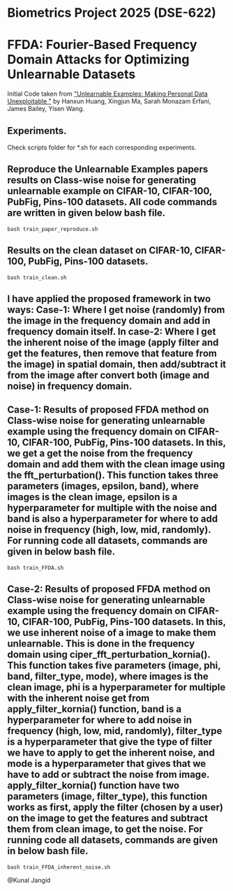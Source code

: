 
# Biometrics Project 2025 (DSE-622)


# FFDA: Fourier-Based Frequency Domain Attacks for Optimizing Unlearnable Datasets 


Initial Code taken from ["Unlearnable Examples: Making Personal Data Unexploitable "](https://openreview.net/forum?id=iAmZUo0DxC0) by Hanxun Huang, Xingjun Ma, Sarah Monazam Erfani, James Bailey, Yisen Wang.


## Experiments.
Check scripts folder for *.sh for each corresponding experiments.


## Reproduce the Unlearnable Examples papers results on Class-wise noise for generating unlearnable example on CIFAR-10, CIFAR-100, PubFig, Pins-100 datasets. All code commands are written in given below bash file.
```console
bash train_paper_reproduce.sh
```


## Results on the clean dataset on CIFAR-10, CIFAR-100, PubFig, Pins-100 datasets.
```console
bash train_clean.sh
```

## I have applied the proposed framework in two ways:  Case-1: Where I get noise (randomly) from the image in the frequency domain and add in frequency domain itself.  In case-2: Where I get the inherent noise of the image (apply filter and get the features, then remove that feature from the image) in spatial domain, then add/subtract it from the image after convert both (image and noise) in frequency domain.

## Case-1: Results of proposed FFDA method on Class-wise noise for generating unlearnable example using the frequency domain on CIFAR-10, CIFAR-100, PubFig, Pins-100 datasets. In this, we get a get the noise from the frequency domain and add them with the clean image using the fft_perturbation(). This function takes three parameters (images, epsilon, band), where images is the clean image, epsilon is a hyperparameter for multiple with the noise and band is also a hyperparameter for where to add noise in frequency (high, low, mid, randomly). For running code all datasets, commands are given in below bash file.

```console
bash train_FFDA.sh
```

## Case-2: Results of proposed FFDA method on Class-wise noise for generating unlearnable example using the frequency domain on CIFAR-10, CIFAR-100, PubFig, Pins-100 datasets. In this, we use inherent noise of a image to make them unlearnable. This is done in the frequency domain using ciper_fft_perturbation_kornia(). This function takes five parameters (image, phi, band, filter_type, mode), where images is the clean image, phi is a hyperparameter for multiple with the inherent noise get from apply_filter_kornia() function, band is a hyperparameter for where to add noise in frequency (high, low, mid, randomly), filter_type is a hyperparameter that give the type of filter we have to apply to get the inherent noise, and mode is a hyperparameter that gives that we have to add or subtract the noise from image. apply_filter_kornia() function have two parameters (image, filter_type), this function works as first, apply the filter (chosen by a user) on the image to get the features and subtract them from clean image, to get the noise. For running code all datasets, commands are given in below bash file.

```console
bash train_FFDA_inherent_noise.sh
```




@Kunal Jangid


